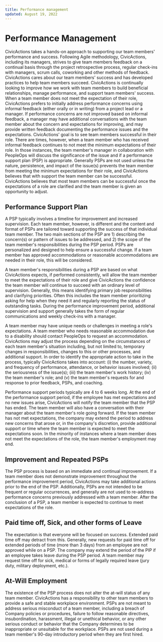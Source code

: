 ```yaml
---
title: Performance management
updated: August 19, 2022
---
```


# Performance Management

CivicActions takes a hands-on approach to supporting our team members' performance and success. Following Agile methodology, CivicActions, including its managers, strives to give team members feedback on a continual basis through the project retrospective process, regular check-ins with managers, scrum calls, coworking and other methods of feedback. CivicActions cares about our team members' success and has developed practices to help team members succeed. CivicActions is continually looking to improve how we work with team members to build beneficial relationships, manage performance, and support team members' success. When a team member does not meet the expectation of their role, CivicActions prefers to initially address performance concerns using informal feedback (either orally or in writing) from a project lead or a manager. If performance concerns are not improved based on informal feedback, a manager may have additional conversations with the team member about the concern and expectations for improving, and may provide written feedback documenting the performance issues and the expectations. CivicActions' goal is to see team members successful in their role. There are times, however, when a team member who has received informal feedback continues to not meet the minimum expectations of their role. In those instances, the team member's manager in collaboration with PeopleOps will discuss the significance of the issue and if a performance support plan (PSP) is appropriate. Generally PSPs are not used unless the nature, persistence, and impact of the issue(s) prevents the team member from meeting the minimum expectations for their role, and CivicActions believes that with support the team member can be successful. CivicActions believes that most team members can be successful once the expectations of a role are clarified and the team member is given an opportunity to adjust.


## Performance Support Plan

A PSP typically involves a timeline for improvement and increased supervision. Each team member, however, is different and the content and format of PSPs are tailored toward supporting the success of that individual team member. The two main sections of the PSP are 1) describing the concern(s) or pattern of issues to be addressed, and 2) the scope of the team member's responsibilities during the PSP period. PSPs are personalized and designed to help ensure a successful change. If a team member has approved accommodations or reasonable accommodations are needed in their role, this will be considered.

A team member's responsibilities during a PSP are based on what CivicActions expects, if performed consistently, will allow the team member to meet the expectations of their role and give CivicActions the confidence the team member will continue to succeed with an ordinary level of supervision. Generally, this means identifying primary job responsibilities and clarifying priorities. Often this includes the team member prioritizing asking for help when they need it and regularly reporting the status of outstanding tasks. During the performance improvement period, additional supervision and support generally takes the form of regular communications and weekly check-ins with a manager.

A team member may have unique needs or challenges in meeting a role's expectations. A team member who needs reasonable accommodation due to a disability should contact PeopleOps to request an accommodation. CivicActions may adjust the process depending on the circumstances of each team member's situation including, but not limited to, temporary changes in responsibilities, changes to this or other processes, and additional support. In order to identify the appropriate action to take in the process, typically CivicActions takes into account: (i) the number, variety, and frequency of performance, attendance, or behavior issues involved; (ii) the seriousness of the issue(s); (iii) the team member's work history; (iv) the team member's role; and (v) the team member's requests for and response to prior feedback, PSPs, and coaching.

Performance support periods typically are 4 to 6 weeks long. At the end of the performance support period, if the employee has met expectations and no new issues arise, CivicActions will notify the team member that the PSP has ended. The team member will also have a conversation with their manager about the team member's role going forward. If the team member has not met expectations, the company may extend the period to address new concerns that arose or, in the company's discretion, provide additional support or time where the team member is expected to meet the expectations soon. In the minority of instances where a team member does not meet the expectations of the role, the team member's employment may end.

## Improvement and Repeated PSPs

The PSP process is based on an immediate and continual improvement. If a team member does not demonstrate improvement throughout the performance improvement period, CivicActions may take additional actions prior to the end of the PSP. Additionally, PSPs are not intended to be frequent or regular occurrences, and generally are not used to re-address performance concerns previously addressed with a team member. After the conclusion of a PSP, a team member is expected to continue to meet expectations of the role.

## Paid time off, Sick, and other forms of Leave

The expectation is that everyone will be focused on success. Extended paid time off may detract from this. Generally, new requests for paid time off for extended periods of time (more than 3 days) from an employee are not approved while on a PSP. The company may extend the period of the PIP if an employee takes leave during the PSP period. A team member may request time off for sick, medical or forms of legally required leave (jury duty, military deployment, etc.).

## At-Will Employment

The existence of the PSP process does not alter the at-will status of any team member. CivicActions has a responsibility to other team members to provide a safe and stable workplace environment. PSPs are not meant to address serious misconduct of a team member, including a breach of Company policies or procedures, failure to follow reasonable directives, insubordination, harassment, illegal or unethical behavior, or any other serious conduct or behavior that the Company determines to be inappropriate or unsuitable for the workplace. PSPs are not used during a team member's 90-day introductory period when they are first hired.
